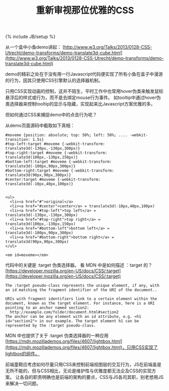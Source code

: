 ﻿---
layout: post
category : css3
title:  重新审视那位优雅的CSS
header: 重新审视那位优雅的CSS
tagline:
---
{% include JB/setup %}

从一个盒中小鱼demo讲起：
[http://www.w3.org/Talks/2013/0128-CSS-Utrecht/demo-transforms/demo-translate3d-cube.html](http://www.w3.org/Talks/2013/0128-CSS-Utrecht/demo-transforms/demo-translate3d-cube.html)

demo的精彩之处在于没有用一行Javascript代码便实现了所有小鱼在盒子中漫游的行为，因其只使用CSS引擎默认的选择器机制。

只用CSS实现动画的控制，这并不陌生，平时工作中也常用hover伪类来触发鼠标悬浮后的样式或行为，而不是去绑定mouse行为事件。
如tooltip中通过hover伪类选择器来控制tooltip的显示与隐藏，实现起来比Javascript方案优雅的多。

但如何通过CSS来捕捉demo中的点击行为呢？

从demo页面源码中截取如下真相：

    #moveme {position: absolute; top: 50%; left: 50%; .... -webkit-transition: 1.5s}
    #top-left:target #moveme {-webkit-transform: translate3d(-130px,-130px,300px)}
    #top-right:target #moveme {-webkit-transform: translate3d(100px,-130px,150px)}
    #bottom-left:target #moveme {-webkit-transform: translate3d(-100px,90px,300px)}
    #bottom-right:target #moveme {-webkit-transform: translate3d(90px,90px,300px)}
    #center:target #moveme {-webkit-transform: translate3d(-10px,40px,100px)}


    <ul>
      <li><a href="#">original</a>
      <li><a href="#center">center</a> = translate3d(-10px,40px,100px)
      <li><a href="#top-left">top left</a> = translate3d(-130px,-130px,300px)
      <li><a href="#top-right">top right</a> = translate3d(100px,-130px,150px)
      <li><a href="#bottom-left">bottom left</a> = translate3d(-100px,90px,300px)
      <li><a href="#bottom-right">bottom right</a> = translate3d(90px,90px,300px)
    </ul>

    <em id=moveme></em>


代码中的关键是 :target 伪类选择器。 看 MDN 中是如何描述 ：target 的？ [https://developer.mozilla.org/en-US/docs/CSS/:target](https://developer.mozilla.org/en-US/docs/CSS/:target)

    The :target pseudo-class represents the unique element, if any, with an id matching the fragment identifier of the URI of the document..

    URIs with fragment identifiers link to a certain element within the document, known as the target element. For instance, here is a URI pointing to an anchor named section2:
      http://example.com/folder/document.html#section2
    The anchor can be any element with an id attribute, e.g. <h1 id="section2"> in our example. The target element h1 can be represented by the :target pseudo-class.


MDN 中也提供了关于 :target 伪类选择器的一种应用[https://mdn.mozillademos.org/files/4607/lightbox.html](https://mdn.mozillademos.org/files/4607/lightbox.html)，只用CSS实现了lightbox的组件。

前端童鞋应考虑如何尽量只用CSS来控制前端视图层的交互行为，JS在前端虽是无所不能的，但与CSS相比，无论是维护性与优雅度都无法企及CSS的实现方案。
让各自的职责明确也是前端的架构的要点，CSS与JS各司其职，别老想用JS来解决一切问题。